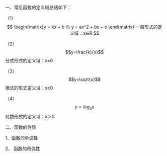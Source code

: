 一、常见函数的定义域总结如下：

（1）$$ \begin{matrix}y = kx + b \\\ y = ax^2 + bx + c \end{matrix} 一般形式的定义域：x∈R $$


（2）$$y=\frac{k}{x}$$
分式形式的定义域：x≠0

（3）$$y=\sqrt{x}$$
根式的形式定义域：x≥0

（4）$$y=log_ax$$对数形式的定义域：x＞0

二、函数的性质

1、函数的单调性

2、 函数的奇偶性